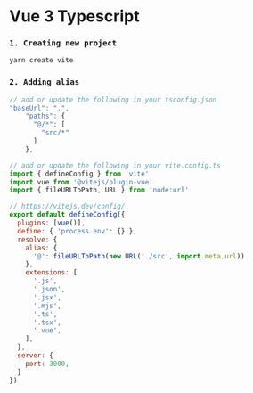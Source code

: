 # Vue 3 Typescript

### `1. Creating new project` 
```bash
yarn create vite
```

### `2. Adding alias`
```javascript
// add or update the following in your tsconfig.json
"baseUrl": ".",
    "paths": {
      "@/*": [
        "src/*"
      ]
    },
```
```javascript
// add or update the following in your vite.config.ts
import { defineConfig } from 'vite'
import vue from '@vitejs/plugin-vue'
import { fileURLToPath, URL } from 'node:url'

// https://vitejs.dev/config/
export default defineConfig({
  plugins: [vue()],
  define: { 'process.env': {} },
  resolve: {
    alias: {
      '@': fileURLToPath(new URL('./src', import.meta.url))
    },
    extensions: [
      '.js',
      '.json',
      '.jsx',
      '.mjs',
      '.ts',
      '.tsx',
      '.vue',
    ],
  },
  server: {
    port: 3000,
  }
})
```


